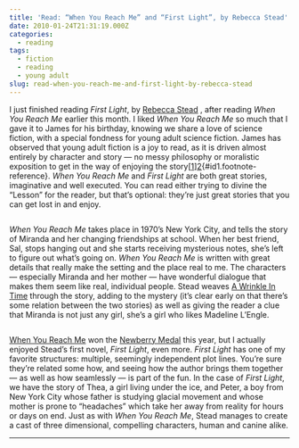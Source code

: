 ```yaml
---
title: 'Read: “When You Reach Me” and “First Light”, by Rebecca Stead'
date: 2010-01-24T21:31:19.000Z
categories:
  - reading
tags:
  - fiction
  - reading
  - young adult
slug: read-when-you-reach-me-and-first-light-by-rebecca-stead
---
```

I just finished reading _First Light_, by [Rebecca Stead][1] , after reading _When You Reach Me_ earlier this month. I liked _When You Reach Me_ so much that I gave it to James for his birthday, knowing we share a love of science fiction, with a special fondness for young adult science fiction. James has observed that young adult fiction is a joy to read, as it is driven almost entirely by character and story — no messy philosophy or moralistic exposition to get in the way of enjoying the story[[1]][2]{#id1.footnote-reference}. _When You Reach Me_ and _First Light_ are both great stories, imaginative and well executed. You can read either trying to divine the “Lesson” for the reader, but that’s optional: they’re just great stories that you can get lost in and enjoy.

<div class="figure align-center">
  <img alt="" src="/media/2010/01/51Z3wLFAD-L._SL160_.jpg" />
</div>

_When You Reach Me_ takes place in 1970’s New York City, and tells the story of Miranda and her changing friendships at school. When her best friend, Sal, stops hanging out and she starts receiving mysterious notes, she’s left to figure out what’s going on. _When You Reach Me_ is written with great details that really make the setting and the place real to me. The characters — especially Miranda and her mother — have wonderful dialogue that makes them seem like real, individual people. Stead weaves [A Wrinkle In Time][3]  through the story, adding to the mystery (it’s clear early on that there’s some relation between the two stories) as well as giving the reader a clue that Miranda is not just any girl, she’s a girl who likes Madeline L’Engle.

<div class="figure align-center">
  <img alt="" src="/media/2010/01/51LjQVfq-hL._SL160_.jpg" />
</div>

[When You Reach Me][4]  won the [Newberry Medal][5]  this year, but I actually enjoyed Stead’s first novel, _First Light_, even more. _First Light_ has one of my favorite structures: multiple, seemingly independent plot lines. You’re sure they’re related some how, and seeing how the author brings them together — as well as how seamlessly — is part of the fun. In the case of _First Light_, we have the story of Thea, a girl living under the ice, and Peter, a boy from New York City whose father is studying glacial movement and whose mother is prone to “headaches” which take her away from reality for hours or days on end. Just as with _When You Reach Me_, Stead manages to create a cast of three dimensional, compelling characters, human and canine alike.

<hr class="docutils" />



 [1]: http://en.wikipedia.org/wiki/Rebecca_Stead
 [2]: #id2
 [3]: http://en.wikipedia.org/wiki/A_Wrinkle_in_Time
 [4]: http://en.wikipedia.org/wiki/When_You_Reach_Me
 [5]: http://en.wikipedia.org/wiki/Newbery_Medal
